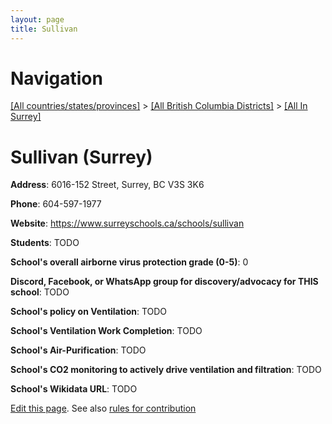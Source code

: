 ```yaml
---
layout: page
title: Sullivan
---
```

# Navigation

[[All countries/states/provinces]](../../..) > [[All British Columbia Districts]](../..) > [[All In Surrey]](..)

# Sullivan (Surrey)

**Address**: 6016-152 Street, Surrey, BC V3S 3K6

**Phone**: 604-597-1977

**Website**: <https://www.surreyschools.ca/schools/sullivan>

**Students**: TODO

**School's overall airborne virus protection grade (0-5)**: 0

**Discord, Facebook, or WhatsApp group for discovery/advocacy for THIS school**: TODO

**School's policy on Ventilation**: TODO

**School's Ventilation Work Completion**: TODO

**School's Air-Purification**: TODO

**School's CO2 monitoring to actively drive ventilation and filtration**: TODO

**School's Wikidata URL**: TODO


[Edit this page](https://github.com/ventilate-schools/BC/edit/main/./Surrey/Sullivan.md). See also [rules for contribution](../../../contribution-rules/)